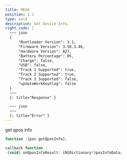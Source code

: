 ```yaml
---
title: MKSK
position: 1.1
type: void
description: Get Device Info.
right_code: |
  ~~~ json
  {
      "Bootloader Version": 3.1,
      "Firmware Version": 3.58.3.46,
      "Hardware Version": A27,
      "Battery Percentage": 0%,
      "Charge": false,
      "USB": false,
      "Track 1 Supported": true,
      "Track 2 Supported": true,
      "Track 3 Supported": false,
      "updateWorkKeyFlag": false
  }
  ~~~
  {: title="Response" }

  ~~~ json
  ~~~
  {: title="Error" }
---
```


get qpos info

~~~ javascript
function :[pos getQposInfo];
~~~
~~~ javascript
callback function :
-(void) onQposInfoResult: (NSDictionary*)posInfoData;
~~~



